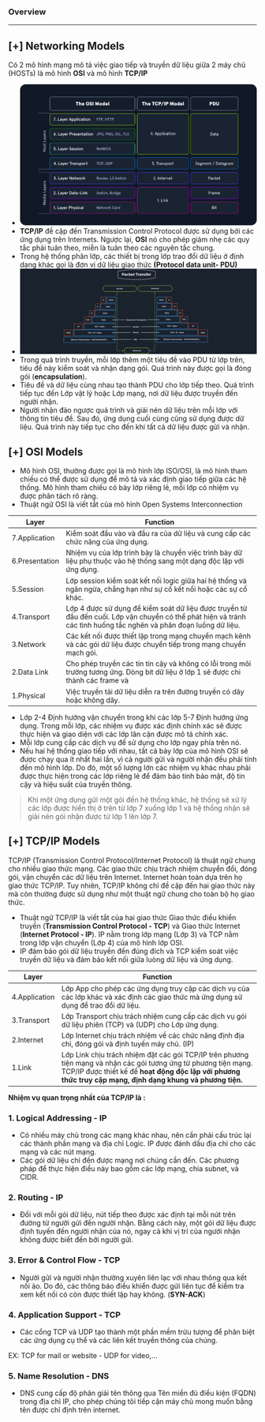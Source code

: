 ### Overview

---

## [+] Networking Models
Có 2 mô hình mạng mô tả việc giao tiếp và truyền dữ liệu giữa 2 máy chủ (HOSTs) là mô hình **OSI** và mô hình **TCP/IP**
- ![](./data/model.png)
- **TCP/IP**  đề cập đến Transmission Control Protocol được sử dụng bởi các ứng dụng trên Internets. Ngược lại, **OSI** nó cho phép giảm nhẹ các quy tắc phải tuân theo, miễn là tuân theo các nguyên tắc chung.
- Trong hệ thống phân lớp, các thiết bị trong lớp trao đổi dữ liệu ở định dạng khác gọi là đơn vị dữ liệu giao thức **(Protocol data unit- PDU)**
- ![](./data/packet.png)
- Trong quá trình truyền, mỗi lớp thêm một tiêu đề vào PDU từ lớp trên, tiêu đề này kiểm soát và nhận dạng gói. Quá trình này được gọi là đóng gói (**encapsulation**).
- Tiêu đề và dữ liệu cùng nhau tạo thành PDU cho lớp tiếp theo. Quá trình tiếp tục đến Lớp vật lý hoặc Lớp mạng, nơi dữ liệu được truyền đến người nhận.
- Người nhận đảo ngược quá trình và giải nén dữ liệu trên mỗi lớp với thông tin tiêu đề. Sau đó, ứng dụng cuối cùng cũng sử dụng được dữ liệu. Quá trình này tiếp tục cho đến khi tất cả dữ liệu được gửi và nhận.

## [+] OSI Models
- Mô hình OSI, thường được gọi là mô hình lớp ISO/OSI, là mô hình tham chiếu có thể được sử dụng để mô tả và xác định giao tiếp giữa các hệ thống. Mô hình tham chiếu có bảy lớp riêng lẻ, mỗi lớp có nhiệm vụ được phân tách rõ ràng.
- Thuật ngữ OSI là viết tắt của mô hình Open Systems Interconnection

| Layer          | Function                                                                                                                                                           |
|----------------|--------------------------------------------------------------------------------------------------------------------------------------------------------------------|
| 7.Application  | Kiểm soát đầu vào và đầu ra của dữ liệu và cung cấp các chức năng của ứng dụng.                                                                                    |
| 6.Presentation | Nhiệm vụ của lớp trình bày là chuyển việc trình bày dữ liệu phụ thuộc vào hệ thống sang một dạng độc lập với ứng dụng.                                             |
| 5.Session      | Lớp session kiểm soát kết nối logic giữa hai hệ thống và ngăn ngừa, chẳng hạn như sự cố kết nối hoặc các sự cố khác.                                               |
| 4.Transport    | Lớp 4 được sử dụng để kiểm soát dữ liệu được truyền từ đầu đến cuối. Lớp vận chuyển có thể phát hiện và tránh các tình huống tắc nghẽn và phân đoạn luồng dữ liệu. |
| 3.Network      | Các kết nối được thiết lập trong mạng chuyển mạch kênh và các gói dữ liệu được chuyển tiếp trong mạng chuyển mạch gói.                                             |
| 2.Data Link    | Cho phép truyền các tin tin cậy và không có lỗi trong môi trường tương ứng. Dòng bit dữ liệu ở lớp 1 sẽ được chi thành các frame và                                |
| 1.Physical     | Việc truyền tải dữ liệu diễn ra trên đường truyền có dây hoặc không dây.                                                                                           |

- Lớp 2-4 Định hướng vận chuyển trong khi các lớp 5-7 Định hướng ứng dụng. Trong mỗi lớp, các nhiệm vụ được xác định chính xác sẽ được thực hiện và giao diện với các lớp lân cận được mô tả chính xác.
- Mỗi lớp cung cấp các dịch vụ để sử dụng cho lớp ngay phía trên nó.
- Nếu hai hệ thống giao tiếp với nhau, tất cả bảy lớp của mô hình OSI sẽ được chạy qua ít nhất hai lần, vì cả người gửi và người nhận đều phải tính đến mô hình lớp. Do đó, một số lượng lớn các nhiệm vụ khác nhau phải được thực hiện trong các lớp riêng lẻ để đảm bảo tính bảo mật, độ tin cậy và hiệu suất của truyền thông.
> Khi một ứng dụng gửi một gói đến hệ thống khác, hệ thống sẽ xử lý các lớp được hiển thị ở trên từ lớp 7 xuống lớp 1 và hệ thống nhận sẽ giải nén gói nhận được từ lớp 1 lên lớp 7. 

## [+] TCP/IP Models
TCP/IP (Transmission Control Protocol/Internet Protocol) là thuật ngữ chung cho nhiều giao thức mạng. Các giao thức chịu trách nhiệm chuyển đổi, đóng gói, vận chuyển các dữ liệu trên Internet. Internet hoàn toàn dựa trên họ giao thức TCP/IP. Tuy nhiên, TCP/IP không chỉ đề cập đến hai giao thức này mà còn thường được sử dụng như một thuật ngữ chung cho toàn bộ họ giao thức.

- Thuật ngữ TCP/IP là viết tắt của hai giao thức Giao thức điều khiển truyền (**Transmission Control Protocol - TCP**) và Giao thức Internet (**Internet Protocol - IP**). IP nằm trong lớp mạng (Lớp 3) và TCP nằm trong lớp vận chuyển (Lớp 4) của mô hình lớp OSI.
- IP đảm bảo gói dữ liệu truyền đến đúng đích và TCP kiểm soát việc truyền dữ liệu và đảm bảo kết nối giữa luòng dữ liệu và ứng dụng.

| Layer         | Function                                                                                                                                                                                                                   |
|---------------|----------------------------------------------------------------------------------------------------------------------------------------------------------------------------------------------------------------------------|
| 4.Application | Lớp App cho phép các ứng dụng truy cập các dịch vụ của các lớp khác và xác định các giao thức mà ứng dụng sử dụng để trao đổi dữ liệu.                                                                                     |
| 3.Transport   | Lớp Transport chịu trách nhiệm cung cấp các dịch vụ gói dữ liệu phiên (TCP) và (UDP) cho Lớp ứng dụng.                                                                                                                     |
| 2.Internet    | Lớp Internet chịu trách nhiệm về các chức năng định địa chỉ, đóng gói và định tuyến máy chủ. (IP)                                                                                                                          |
| 1.Link        | Lớp Link chịu trách nhiệm đặt các gói TCP/IP trên phương tiện mạng và nhận các gói tương ứng từ phương tiện mạng. TCP/IP được thiết kế để **hoạt động độc lập với phương thức truy cập mạng, định dạng khung và phương tiện.** |


**Nhiệm vụ quan trọng nhất của TCP/IP là :**
### 1. Logical Addressing - IP
- Có nhiều máy chủ trong các mạng khác nhau, nên cần phải cấu trúc lại các thành phần mạng và địa chỉ Logic. IP được đánh dấu địa chỉ cho các mạng và các nút mạng. 
- Các gói dữ liệu chỉ đến được mạng nơi chúng cần đến. Các phương pháp để thực hiện điều này bao gồm các lớp mạng, chia subnet, và CIDR.
### 2. Routing - IP
- Đối với mỗi gói dữ liệu, nút tiếp theo được xác định tại mỗi nút trên đường từ người gửi đến người nhận. Bằng cách này, một gói dữ liệu được định tuyến đến người nhận của nó, ngay cả khi vị trí của người nhận không được biết đến bởi người gửi.
### 3. Error & Control Flow - TCP
- Người gửi và người nhận thường xuyên liên lạc với nhau thông qua kết nối ảo. Do đó, các thông báo điều khiển được gửi liên tục để kiểm tra xem kết nối có còn được thiết lập hay không. (**SYN-ACK**)
### 4. Application Support - TCP
- Các cổng TCP và UDP tạo thành một phần mềm trừu tượng để phân biệt các ứng dụng cụ thể và các liên kết truyền thông của chúng.

EX: TCP for mail or website - UDP for video,...

### 5. Name Resolution - DNS
- DNS cung cấp độ phân giải tên thông qua Tên miền đủ điều kiện (FQDN) trong địa chỉ IP, cho phép chúng tôi tiếp cận máy chủ mong muốn bằng tên được chỉ định trên internet.



